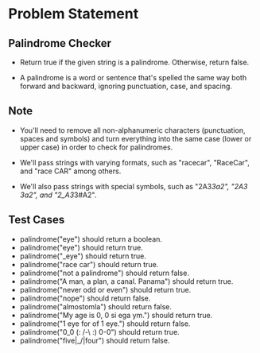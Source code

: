# Problem Statement


## Palindrome Checker

- Return true if the given string is a palindrome. Otherwise, return false.

- A palindrome is a word or sentence that's spelled the same way both forward and backward, ignoring punctuation, case, and spacing.

## Note

- You'll need to remove all non-alphanumeric characters (punctuation, spaces and symbols) and turn everything into the same case (lower or upper case) in order to check for palindromes.

- We'll pass strings with varying formats, such as "racecar", "RaceCar", and "race CAR" among others.

- We'll also pass strings with special symbols, such as "2A3*3a2", "2A3 3a2", and "2_A3*3#A2".

## Test Cases

- palindrome("eye") should return a boolean.
- palindrome("eye") should return true.
- palindrome("_eye") should return true.
- palindrome("race car") should return true.
- palindrome("not a palindrome") should return false.
- palindrome("A man, a plan, a canal. Panama") should return true.
- palindrome("never odd or even") should return true.
- palindrome("nope") should return false.
- palindrome("almostomla") should return false.
- palindrome("My age is 0, 0 si ega ym.") should return true.
- palindrome("1 eye for of 1 eye.") should return false.
- palindrome("0_0 (: /-\ :) 0-0") should return true.
- palindrome("five|\_/|four") should return false.
